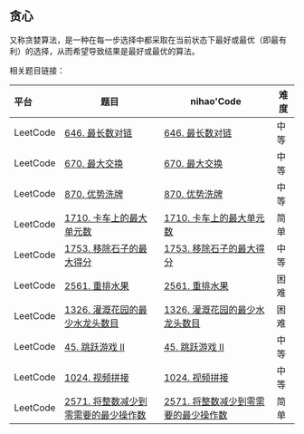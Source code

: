 ## 贪心

又称贪婪算法，是一种在每一步选择中都采取在当前状态下最好或最优（即最有利）的选择，从而希望导致结果是最好或最优的算法。



相关题目链接：

| 平台     | 题目                                                         | nihao'Code                                                   | 难度 |
| :------- | ------------------------------------------------------------ | ------------------------------------------------------------ | ---- |
| LeetCode | [646. 最长数对链](https://leetcode.cn/problems/maximum-length-of-pair-chain/) | [646. 最长数对链](https://github.com/xuhaodong1/nihao_algorithm_notes/blob/5f426c71120556489ce376b9aa2fd55c2983410b/LeetCode/Greed.swift#L13-L24) | 中等 |
| LeetCode | [670. 最大交换](https://leetcode.cn/problems/maximum-swap/)  | [670. 最大交换](https://github.com/xuhaodong1/nihao_algorithm_notes/blob/53e4aaf8f138de20522b440f33bdb583d0e45774/LeetCode/Greed.swift#L26-L44) | 中等 |
| LeetCode | [870. 优势洗牌](https://leetcode.cn/problems/advantage-shuffle/) | [870. 优势洗牌](https://github.com/xuhaodong1/nihao_algorithm_notes/blob/5e7e3089c3da788686a1f96cdb2d84a9ca7d1ccd/LeetCode/Greed.swift#L46-L62) | 中等 |
| LeetCode | [1710. 卡车上的最大单元数](https://leetcode.cn/problems/maximum-units-on-a-truck/description/) | [1710. 卡车上的最大单元数](https://github.com/xuhaodong1/nihao_algorithm_notes/blob/f1259fd575c0df41c3fc53b12ba2a8bee1c44796/LeetCode/Greed.swift#L64-L71) | 简单 |
| LeetCode | [1753. 移除石子的最大得分](https://leetcode.cn/problems/maximum-score-from-removing-stones/) | [1753. 移除石子的最大得分](https://github.com/xuhaodong1/nihao_algorithm_notes/blob/a1a3953fdeb186ef231ba74e52793f02b9de0c38/LeetCode/Greed.swift#L73-L78) | 中等 |
| LeetCode | [2561. 重排水果](https://leetcode.cn/problems/rearranging-fruits/description/) | [2561. 重排水果](https://github.com/xuhaodong1/nihao_algorithm_notes/blob/fe73fc1dd22bbfbd8087e619c416c7fe8574af23/LeetCode/Greed.swift#L80-L99) | 困难 |
| LeetCode | [1326. 灌溉花园的最少水龙头数目](https://leetcode.cn/problems/minimum-number-of-taps-to-open-to-water-a-garden/description/) | [1326. 灌溉花园的最少水龙头数目](https://github.com/xuhaodong1/nihao_algorithm_notes/blob/74949c944e4566bf6438c5fa26232e9bf25f77e7/LeetCode/Greed.swift#L101-L120) | 困难 |
| LeetCode | [45. 跳跃游戏 II](https://leetcode.cn/problems/jump-game-ii/description/) | [45. 跳跃游戏 II](https://github.com/xuhaodong1/nihao_algorithm_notes/blob/632c06c3337507d934fe38f66ddb6950d7010b99/LeetCode/Greed.swift#L122-L134) | 中等 |
| LeetCode | [1024. 视频拼接](https://leetcode.cn/problems/video-stitching/) | [1024. 视频拼接](https://github.com/xuhaodong1/nihao_algorithm_notes/blob/4acbe205fb728b2992e7aa1c423e83105c4a9e42/LeetCode/Greed.swift#L136-L152) | 中等 |
| LeetCode | [2571. 将整数减少到零需要的最少操作数](https://leetcode.cn/problems/minimum-operations-to-reduce-an-integer-to-0/description/) | [2571. 将整数减少到零需要的最少操作数](https://github.com/xuhaodong1/nihao_algorithm_notes/blob/3152e43ea0b95be57416aad934b5a77381743cfb/LeetCode/Greed.swift#L154-L164) | 简单 |
